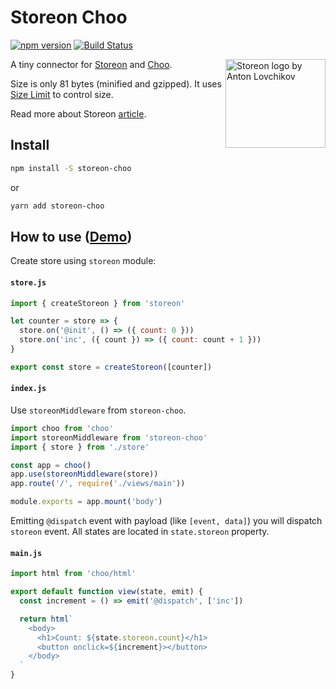 # Storeon Choo

[![npm version](https://badge.fury.io/js/storeon-choo.svg)](https://www.npmjs.com/package/storeon-choo)
[![Build Status](https://travis-ci.org/distolma/storeon-choo.svg?branch=master)](https://travis-ci.org/distolma/storeon-choo)

<img src="https://storeon.github.io/storeon/logo.svg" align="right" alt="Storeon logo by Anton Lovchikov" width="160" height="142">

A tiny connector for [Storeon] and [Choo].

Size is only 81 bytes (minified and gzipped). It uses [Size Limit] to control size.

Read more about Storeon [article].

[storeon]: https://github.com/storeon/storeon
[tools]: https://github.com/storeon/storeon#tools
[Choo]: https://github.com/choojs/choo
[size limit]: https://github.com/ai/size-limit
[demo]: https://codesandbox.io/s/storeon-choo-ncj6k
[article]: https://evilmartians.com/chronicles/storeon-redux-in-173-bytes

## Install

```sh
npm install -S storeon-choo
```
or
```sh
yarn add storeon-choo
```

## How to use ([Demo])

Create store using `storeon` module:

#### `store.js`

```javascript
import { createStoreon } from 'storeon'

let counter = store => {
  store.on('@init', () => ({ count: 0 }))
  store.on('inc', ({ count }) => ({ count: count + 1 }))
}

export const store = createStoreon([counter])
```

#### `index.js`

Use `storeonMiddleware` from `storeon-choo`.

```js
import choo from 'choo'
import storeonMiddleware from 'storeon-choo'
import { store } from './store'

const app = choo()
app.use(storeonMiddleware(store))
app.route('/', require('./views/main'))

module.exports = app.mount('body')
```

Emitting `@dispatch` event with payload (like `[event, data]`) you will dispatch `storeon` event. All states are located in `state.storeon` property.

#### `main.js`

```js
import html from 'choo/html'

export default function view(state, emit) {
  const increment = () => emit('@dispatch', ['inc'])

  return html`
    <body>
      <h1>Count: ${state.storeon.count}</h1>
      <button onclick=${increment}></button>
    </body>
  `
}
```
